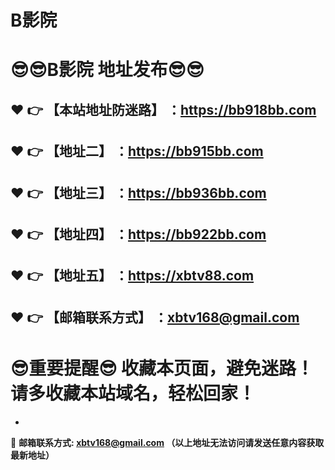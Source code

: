 # B影院
:sunglasses::sunglasses:B影院 地址发布:sunglasses::sunglasses:
==
:heart: :point_right: 【本站地址防迷路】 ：https://bb918bb.com
------
:heart: :point_right: 【地址二】 ：https://bb915bb.com
------
:heart: :point_right: 【地址三】 ：https://bb936bb.com
------
:heart: :point_right: 【地址四】 ：https://bb922bb.com
------
:heart: :point_right: 【地址五】 ：https://xbtv88.com
------
:heart: :point_right: 【邮箱联系方式】 ：xbtv168@gmail.com
------
:sunglasses:重要提醒:sunglasses: 收藏本页面，避免迷路！请多收藏本站域名，轻松回家！
==

-

:e-mail: __邮箱联系方式: xbtv168@gmail.com （以上地址无法访问请发送任意内容获取最新地址）__
